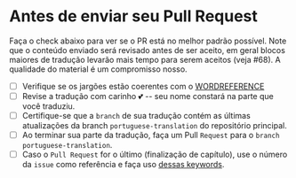 # Antes de enviar seu Pull Request

Faça o check abaixo para ver se o PR está no melhor padrão possível. 
Note que o conteúdo enviado será revisado antes de ser aceito, em geral blocos maiores de tradução levarão mais tempo
para serem aceitos (veja #68). A qualidade do material é um compromisso nosso.

- [ ] Verifique se os jargões estão coerentes com o [WORDREFERENCE](WORDREFERENCE.md)
- [ ] Revise a tradução com carinho :two_hearts: -- seu nome constará na parte que você traduziu.
- [ ] Certifique-se que a `branch` de sua tradução contém as últimas atualizações da branch `portuguese-translation` do repositório principal.
- [ ] Ao terminar sua parte da tradução, faça um Pull `Request` para o `branch` `portuguese-translation`. 
- [ ] Caso o `Pull Request` for o último (finalização de capítulo), use o número da `issue` como referência e faça uso [dessas keywords](https://help.github.com/articles/closing-issues-via-commit-messages/). 
